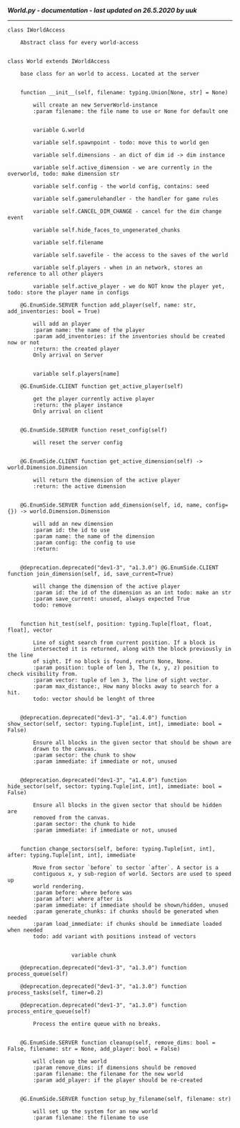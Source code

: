 ***World.py - documentation - last updated on 26.5.2020 by uuk***
___

    class IWorldAccess
        
        Abstract class for every world-access


    class World extends IWorldAccess
        
        base class for an world to access. Located at the server


        function __init__(self, filename: typing.Union[None, str] = None)
            
            will create an new ServerWorld-instance
            :param filename: the file name to use or None for default one


            variable G.world

            variable self.spawnpoint - todo: move this to world gen

            variable self.dimensions - an dict of dim id -> dim instance

            variable self.active_dimension - we are currently in the overworld, todo: make dimension str

            variable self.config - the world config, contains: seed

            variable self.gamerulehandler - the handler for game rules

            variable self.CANCEL_DIM_CHANGE - cancel for the dim change event

            variable self.hide_faces_to_ungenerated_chunks

            variable self.filename

            variable self.savefile - the access to the saves of the world

            variable self.players - when in an network, stores an reference to all other players

            variable self.active_player - we do NOT know the player yet, todo: store the player name in configs

        @G.EnumSide.SERVER function add_player(self, name: str, add_inventories: bool = True)
            
            will add an player
            :param name: the name of the player
            :param add_inventories: if the inventories should be created now or not
            :return: the created player
            Only arrival on Server


            variable self.players[name]

        @G.EnumSide.CLIENT function get_active_player(self)
            
            get the player currently active player
            :return: the player instance
            Only arrival on client


        @G.EnumSide.SERVER function reset_config(self)
            
            will reset the server config


        @G.EnumSide.CLIENT function get_active_dimension(self) -> world.Dimension.Dimension
            
            will return the dimension of the active player
            :return: the active dimension


        @G.EnumSide.SERVER function add_dimension(self, id, name, config={}) -> world.Dimension.Dimension
            
            will add an new dimension
            :param id: the id to use
            :param name: the name of the dimension
            :param config: the config to use
            :return:


        @deprecation.deprecated("dev1-3", "a1.3.0") @G.EnumSide.CLIENT function join_dimension(self, id, save_current=True)
            
            will change the dimension of the active player
            :param id: the id of the dimension as an int todo: make an str
            :param save_current: unused, always expected True
            todo: remove


        function hit_test(self, position: typing.Tuple[float, float, float], vector
            
            Line of sight search from current position. If a block is
            intersected it is returned, along with the block previously in the line
            of sight. If no block is found, return None, None.
            :param position: tuple of len 3, The (x, y, z) position to check visibility from.
            :param vector: tuple of len 3, The line of sight vector.
            :param max_distance:, How many blocks away to search for a hit.
            todo: vector should be lenght of three


        @deprecation.deprecated("dev1-3", "a1.4.0") function show_sector(self, sector: typing.Tuple[int, int], immediate: bool = False)
            
            Ensure all blocks in the given sector that should be shown are
            drawn to the canvas.
            :param sector: the chunk to show
            :param immediate: if immediate or not, unused


        @deprecation.deprecated("dev1-3", "a1.4.0") function hide_sector(self, sector: typing.Tuple[int, int], immediate: bool = False)
            
            Ensure all blocks in the given sector that should be hidden are
            removed from the canvas.
            :param sector: the chunk to hide
            :param immediate: if immediate or not, unused


        function change_sectors(self, before: typing.Tuple[int, int], after: typing.Tuple[int, int], immediate
            
            Move from sector `before` to sector `after`. A sector is a
            contiguous x, y sub-region of world. Sectors are used to speed up
            world rendering.
            :param before: where before was
            :param after: where after is
            :param immediate: if immediate should be shown/hidden, unused
            :param generate_chunks: if chunks should be generated when needed
            :param load_immediate: if chunks should be immediate loaded when needed
            todo: add variant with positions instead of vectors


                        variable chunk

        @deprecation.deprecated("dev1-3", "a1.3.0") function process_queue(self)

        @deprecation.deprecated("dev1-3", "a1.3.0") function process_tasks(self, timer=0.2)

        @deprecation.deprecated("dev1-3", "a1.3.0") function process_entire_queue(self)
            
            Process the entire queue with no breaks.


        @G.EnumSide.SERVER function cleanup(self, remove_dims: bool = False, filename: str = None, add_player: bool = False)
            
            will clean up the world
            :param remove_dims: if dimensions should be removed
            :param filename: the filename for the new world
            :param add_player: if the player should be re-created


        @G.EnumSide.SERVER function setup_by_filename(self, filename: str)
            
            will set up the system for an new world
            :param filename: the filename to use
